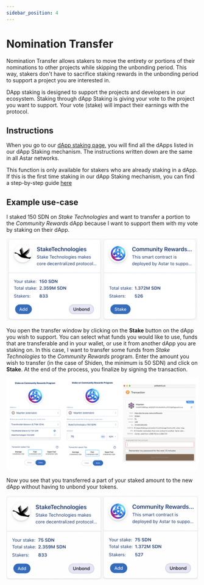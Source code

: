 ```yaml
---
sidebar_position: 4
---
```


# Nomination Transfer

Nomination Transfer allows stakers to move the entirety or portions of their nominations to other projects while skipping the unbonding period. This way, stakers don't have to sacrifice staking rewards in the unbonding period to support a project you are interested in.

DApp staking is designed to support the projects and developers in our ecosystem. Staking through dApp Staking is giving your vote to the project you want to support. Your vote (stake) will impact their earnings with the protocol.

## Instructions

When you go to our [dApp staking page](https://portal.astar.network/#/dapp-staking/discover), you will find all the dApps listed in our dApp Staking mechanism. The instructions written down are the same in all Astar networks.

This function is only available for stakers who are already staking in a dApp. If this is the first time staking in our dApp Staking mechanism, you can find a step-by-step guide [here](staking)

## Example use-case

I staked 150 SDN on *Stake Technologies* and want to transfer a portion to the *Community Rewards* dApp because I want to support them with my vote by staking on their dApp.

![9](img/9.png)

You open the transfer window by clicking on the **Stake** button on the dApp you wish to support. You can select what funds you would like to use, funds that are transferable and in your wallet, or use it from another dApp you are staking on. In this case, I want to transfer some funds from *Stake Technologies* to the *Community Rewards* program. Enter the amount you wish to transfer (in the case of Shiden, the minimum is 50 SDN) and click on **Stake**. At the end of the process, you finalize by signing the transaction.

![10](img/10.png)

Now you see that you transferred a part of your staked amount to the new dApp without having to unbond your tokens.

![11](img/11.png)
